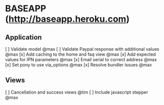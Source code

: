BASEAPP (http://baseapp.heroku.com)
=================================================

Application
-------------------------------------------------
[ ] Validate model @max
[ ] Validate Paypal response with additional values @max
[x] Add caching to the home and faq view @max
[x] Add expected values for IPN parameters @max
[x] Email serial to correct address @max
[x] Set pony to use via_options @max
[x] Resolve bundler issues @max

Views
-------------------------------------------------
[ ] Cancellation and success views @tim
[ ] Include javascript stepper @max
